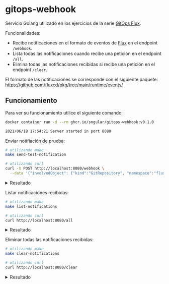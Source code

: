 # gitops-webhook

Servicio Golang utilizado en los ejercicios de la serie [GitOps Flux](https://github.com/Sngular/gitops-flux-series).

Funcionalidades:
- Recibe notificaciones en el formato de eventos de [Flux](https://fluxcd.io/docs) en el endpoint `/webhook`.
- Lista todas las notificaciones cuando recibe una petición en el endpoint `/all`.
- Elimina todas las notificaciones recibidas si recibe una petición en el endpoint `/clear`.

El formato de las notificaciones se corresponde con el siguiente paquete: https://github.com/fluxcd/pkg/tree/main/runtime/events/

## Funcionamiento

Para ver su funcionamiento utilice el siguiente comando:

```bash
docker container run -d --rm ghcr.io/sngular/gitops-webhook:v0.1.0

2021/06/18 17:54:21 Server started in port 8080
```

Enviar notifiación de prueba:

```bash
# utilizando make
make send-test-notification

# utilizando curl
curl -X POST http://localhost:8080/webhook \
  --data '{"involvedObject": {"kind":"GitRepository", "namespace":"flux-system", "name":"flux-system", "uid":"cc4d0095-83f4-4f08-98f2-d2e9f3731fb9", "apiVersion":"source.toolkit.fluxcd.io/v1beta1", "resourceVersion":"56921"}, "severity":"info", "timestamp":"2006-01-02T15:04:05Z", "message":"Fetched revision: main/731f7eaddfb6af01cb2173e18f0f75b0ba780ef1", "reason":"info", "reportingController":"source-controller", "reportingInstance":"source-controller-7c7b47f5f-8bhrp"}'
```

<details>
  <summary>Resultado</summary>

  ```
  Notification received!
  ```
</details>

Listar notificaciones recibidas:

```bash
# utilizando make
make list-notifications

# utilizando curl
curl http://localhost:8080/all
```

<details>
  <summary>Resultado</summary>

  ```
  Total notifications: 1

  Notification: 1
    Involved Object:
      Resource type: GitRepository
      Name: flux-system
      Namespace: flux-system
      Api version: source.toolkit.fluxcd.io/v1beta1
      UID: cc4d0095-83f4-4f08-98f2-d2e9f3731fb9
      Resource version: 56921
    Severity: info
    Timestamp: 2006-01-02 16:04:05 +0100 CET
    Message: Fetched revision: main/731f7eaddfb6af01cb2173e18f0f75b0ba780ef1
    Reason: info
    Reporting Controller: source-controller
    Reporting Instance: source-controller
  ---------------------------------------------------------------------------------
 ```
</details>

Eliminar todas las notificaciones recibidas:

```bash
# utilizando make
make clear-notifications

# utilizando curl
curl http://localhost:8080/clear
```

<details>
  <summary>Resultado</summary>

  ```
  Notifications cleared!
  ```
</details>
